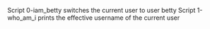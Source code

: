 Script 0-iam_betty switches the current user to user betty
Script 1-who_am_i prints the effective username of the current user
